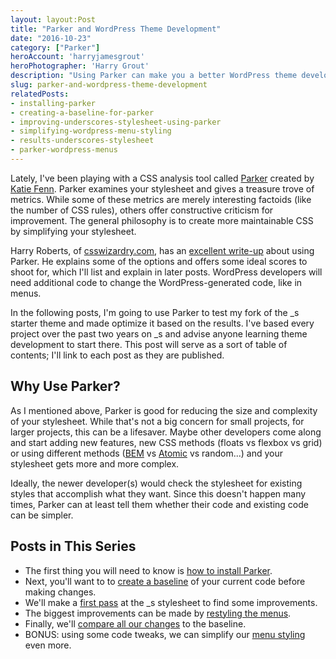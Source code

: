 ```yaml
---
layout: layout:Post
title: "Parker and WordPress Theme Development"
date: "2016-10-23"
category: ["Parker"]
heroAccount: 'harryjamesgrout'
heroPhotographer: 'Harry Grout'
description: "Using Parker can make you a better WordPress theme developer."
slug: parker-and-wordpress-theme-development
relatedPosts:
- installing-parker
- creating-a-baseline-for-parker
- improving-underscores-stylesheet-using-parker
- simplifying-wordpress-menu-styling
- results-underscores-stylesheet
- parker-wordpress-menus
---
```


Lately, I've been playing with a CSS analysis tool called [Parker](https://github.com/katiefenn/parker) created by [Katie Fenn](https://twitter.com/katie_fenn). Parker examines your stylesheet and gives a treasure trove of metrics. While some of these metrics are merely interesting factoids (like the number of CSS rules), others offer constructive criticism for improvement. The general philosophy is to create more maintainable CSS by simplifying your stylesheet.

Harry Roberts, of [csswizardry.com](https://csswizardry.com), has an [excellent write-up](https://csswizardry.com/2016/06/improving-your-css-with-parker/) about using Parker. He explains some of the options and offers some ideal scores to shoot for, which I'll list and explain in later posts. WordPress developers will need additional code to change the WordPress-generated code, like in menus.

In the following posts, I'm going to use Parker to test my fork of the _s starter theme and made optimize it based on the results. I've based every project over the past two years on _s and advise anyone learning theme development to start there. This post will serve as a sort of table of contents; I'll link to each post as they are published.

## Why Use Parker?

As I mentioned above, Parker is good for reducing the size and complexity of your stylesheet. While that's not a big concern for small projects, for larger projects, this can be a lifesaver. Maybe other developers come along and start adding new features, new CSS methods (floats vs flexbox vs grid) or using different methods ([BEM](http://getbem.com/) vs [Atomic](http://atomicdesign.bradfrost.com/) vs random...) and your stylesheet gets more and more complex.

Ideally, the newer developer(s) would check the stylesheet for existing styles that accomplish what they want. Since this doesn't happen many times, Parker can at least tell them whether their code and existing code can be simpler.

## Posts in This Series

- The first thing you will need to know is [how to install Parker](/post/improving-wordpress-theme-development-using-parker-part-1/).
- Next, you'll want to to [create a baseline](/post/creating-a-baseline-for-parker/) of your current code before making changes.
- We'll make a [first pass](/post/improving-underscores-stylesheet-using-parker/) at the _s stylesheet to find some improvements.
- The biggest improvements can be made by [restyling the menus](/post/simplifying-menu-styling/).
- Finally, we'll [compare all our changes](/post/finishing-the-underscores-stylesheet/) to the baseline.
- BONUS: using some code tweaks, we can simplify our [menu styling](/post/parker-wordpress-menus/) even more.
